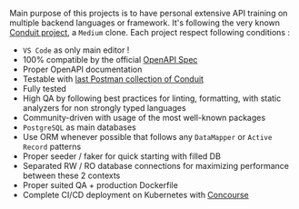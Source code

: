 Main purpose of this projects is to have personal extensive API training on multiple backend languages or framework. It's following the very known [Conduit project](https://github.com/gothinkster/realworld), a `Medium` clone. Each project respect following conditions :

* `VS Code` as only main editor !
* 100% compatible by the official [OpenAPI Spec](https://realworld-docs.netlify.app/docs/specs/backend-specs/endpoints)
* Proper OpenAPI documentation
* Testable with [last Postman collection of Conduit](https://github.com/gothinkster/realworld/tree/main/api)
* Fully tested
* High QA by following best practices for linting, formatting, with static analyzers for non strongly typed languages
* Community-driven with usage of the most well-known packages
* `PostgreSQL` as main databases
* Use ORM whenever possible that follows any `DataMapper` or `Active Record` patterns
* Proper seeder / faker for quick starting with filled DB
* Separated RW / RO database connections for maximizing performance between these 2 contexts
* Proper suited QA + production Dockerfile
* Complete CI/CD deployment on Kubernetes with [Concourse](https://concourse.okami101.io/)
